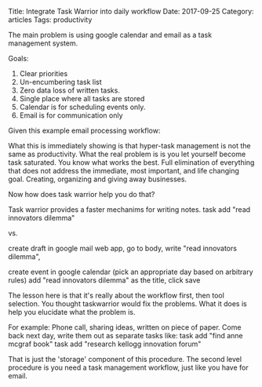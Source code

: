 Title: Integrate Task Warrior into daily workflow
Date:  2017-09-25
Category: articles
Tags: productivity

The main problem is using google calendar and email as a task management system.

Goals:
1. Clear priorities
2. Un-encumbering task list
3. Zero data loss of written tasks.
4. Single place where all tasks are stored
5. Calendar is for scheduling events only.
6. Email is for communication only


Given this example email processing workflow:


What this is immediately showing is that hyper-task management is not
the same as productivity. What the real problem is is you let yourself
become task saturated. You know what works the best. Full elimination of
everything that does not address the immediate, most important, and life
changing goal. Creating, organizing and giving away businesses.

Now how does task warrior help you do that?


Task warrior provides a faster mechanims for writing notes.
task add "read innovators dilemma"

vs. 

create draft in google mail web app, go to body, write "read innovators
dilemma",

create event in google calendar
(pick an appropriate day based on arbitrary rules)
add "read innovators dilemma" as the title, click save

The lesson here is that it's really about the workflow first, then tool
selection. You thought taskwarrior would fix the problems. What it does
is help you elucidate what the problem is.

For example:
Phone call, sharing ideas, written on piece of paper.
Come back next day, write them out as separate tasks like:
task add "find anne mcgraf book"
task add "research kellogg innovation forum"


That is just the 'storage' component of this procedure. The second level
procedure is you need a task management workflow, just like you have for
email.
